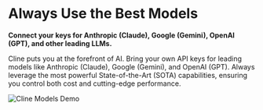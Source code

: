 # Always Use the Best Models

**Connect your keys for Anthropic (Claude), Google (Gemini), OpenAI (GPT), and other leading LLMs.**

Cline puts you at the forefront of AI. Bring your own API keys for leading models like Anthropic (Claude), Google (Gemini), and OpenAI (GPT). Always leverage the most powerful State-of-the-Art (SOTA) capabilities, ensuring you control both cost and cutting-edge performance.

![Cline Models Demo](https://storage.googleapis.com/cline_public_images/docs/assets/clines-models-hifi-3_compress.webp)
